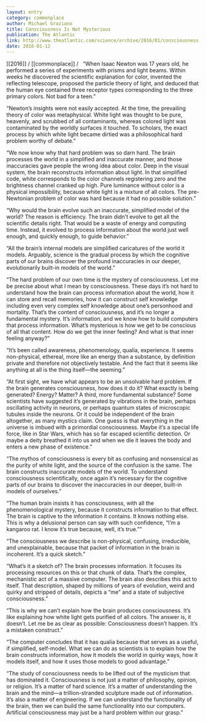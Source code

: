 ```yaml
---
layout: entry
category: commonplace
author: Michael Graziano
title: Consciousness Is Not Mysterious
publication: The Atlantic
link: http://www.theatlantic.com/science/archive/2016/01/consciousness-color-brain/423522/
date: 2016-01-12
---
```


[[2016]] / [[commonplace]] / 
 
“When Isaac Newton was 17 years old, he performed a series of experiments with prisms and light beams. Within weeks he discovered the scientific explanation for color, invented the reflecting telescope, proposed the particle theory of light, and deduced that the human eye contained three receptor types corresponding to the three primary colors. Not bad for a teen.”

“Newton’s insights were not easily accepted. At the time, the prevailing theory of color was metaphysical. White light was thought to be pure, heavenly, and scrubbed of all contaminants, whereas colored light was contaminated by the worldly surfaces it touched. To scholars, the exact process by which white light became dirtied was a philosophical hard problem worthy of debate.”

“We now know why that hard problem was so darn hard. The brain processes the world in a simplified and inaccurate manner, and those inaccuracies gave people the wrong idea about color. Deep in the visual system, the brain reconstructs information about light. In that simplified code, white corresponds to the color channels registering zero and the brightness channel cranked up high. Pure luminance without color is a physical impossibility, because white light is a mixture of all colors. The pre-Newtonian problem of color was hard because it had no possible solution.”

“Why would the brain evolve such an inaccurate, simplified model of the world? The reason is efficiency. The brain didn’t evolve to get all the scientific details right. That would be a waste of energy and computing time. Instead, it evolved to process information about the world just well enough, and quickly enough, to guide behavior.”

“All the brain’s internal models are simplified caricatures of the world it models. Arguably, science is the gradual process by which the cognitive parts of our brains discover the profound inaccuracies in our deeper, evolutionarily built-in models of the world.”

“The hard problem of our own time is the mystery of consciousness. Let me be precise about what I mean by consciousness. These days it’s not hard to understand how the brain can process information about the world, how it can store and recall memories, how it can construct self knowledge including even very complex self knowledge about one’s personhood and mortality. That’s the content of consciousness, and it’s no longer a fundamental mystery. It’s information, and we know how to build computers that process information. What’s mysterious is how we get to be conscious of all that content. How do we get the inner feeling? And what is that inner feeling anyway?”

“It’s been called awareness, phenomenology, qualia, experience. It seems non-physical, ethereal, more like an energy than a substance, by definition private and therefore not objectively testable. And the fact that it seems like anything at all is the thing itself—the seeming.”

“At first sight, we have what appears to be an unsolvable hard problem. If the brain generates consciousness, how does it do it? What exactly is being generated? Energy? Matter? A third, more fundamental substance? Some scientists have suggested it’s generated by vibrations in the brain, perhaps oscillating activity in neurons, or perhaps quantum states of microscopic tubules inside the neurons. Or it could be independent of the brain altogether, as many mystics claim. One guess is that everything in the universe is imbued with a primordial consciousness. Maybe it’s a special life force, like in Star Wars, which has so far escaped scientific detection. Or maybe a deity breathed it into us and when we die it leaves the body and enters a new phase of existence.”

“The mythos of consciousness is every bit as confusing and nonsensical as the purity of white light, and the source of the confusion is the same. The brain constructs inaccurate models of the world. To understand consciousness scientifically, once again it’s necessary for the cognitive parts of our brains to discover the inaccuracies in our deeper, built-in models of ourselves.”

“The human brain insists it has consciousness, with all the phenomenological mystery, because it constructs information to that effect. The brain is captive to the information it contains. It knows nothing else. This is why a delusional person can say with such confidence, “I’m a kangaroo rat. I know it’s true because, well, it’s true.””

“The consciousness we describe is non-physical, confusing, irreducible, and unexplainable, because that packet of information in the brain is incoherent. It’s a quick sketch.”

“What’s it a sketch of? The brain processes information. It focuses its processing resources on this or that chunk of data. That’s the complex, mechanistic act of a massive computer. The brain also describes this act to itself. That description, shaped by millions of years of evolution, weird and quirky and stripped of details, depicts a “me” and a state of subjective consciousness.”

“This is why we can’t explain how the brain produces consciousness. It’s like explaining how white light gets purified of all colors. The answer is, it doesn’t. Let me be as clear as possible: Consciousness doesn’t happen. It’s a mistaken construct.”

“The computer concludes that it has qualia because that serves as a useful, if simplified, self-model. What we can do as scientists is to explain how the brain constructs information, how it models the world in quirky ways, how it models itself, and how it uses those models to good advantage.”

“The study of consciousness needs to be lifted out of the mysticism that has dominated it. Consciousness is not just a matter of philosophy, opinion, or religion. It’s a matter of hard science. It’s a matter of understanding the brain and the mind—a trillion-stranded sculpture made out of information. It’s also a matter of engineering. If we can understand the functionality of the brain, then we can build the same functionality into our computers. Artificial consciousness may just be a hard problem within our grasp.”
